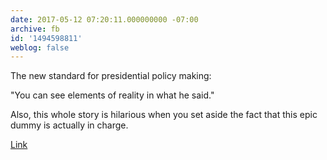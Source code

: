 ```yaml
---
date: 2017-05-12 07:20:11.000000000 -07:00
archive: fb
id: '1494598811'
weblog: false
---
```


The new standard for presidential policy making:

"You can see elements of reality in what he said."

Also, this whole story is hilarious when you set aside the fact that this epic dummy is actually in charge.

[Link](https://www.washingtonpost.com/news/checkpoint/wp/2017/05/11/you-have-to-be-albert-einstein-to-figure-it-out-trump-targets-the-navys-new-aircraft-catapult/)
